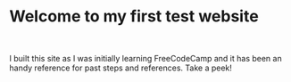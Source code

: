 <h1>Welcome to my first test website</h1>
<br>
<p>I built this site as I was initially learning FreeCodeCamp and it has been an handy reference for past steps and references. Take a peek!</p>
